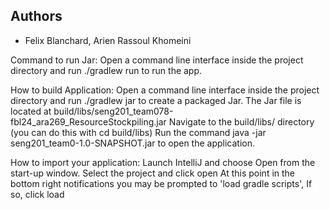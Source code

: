 ## Authors
- Felix Blanchard, Arien Rassoul Khomeini

Command to run Jar:
Open a command line interface inside the project directory and run ./gradlew run to run the app.

How to build Application:
Open a command line interface inside the project directory and run ./gradlew jar to create a packaged Jar. The Jar file is located at build/libs/seng201_team078-fbl24_ara269_ResourceStockpiling.jar
Navigate to the build/libs/ directory (you can do this with cd build/libs)
Run the command java -jar seng201_team0-1.0-SNAPSHOT.jar to open the application.

How to import your application:
Launch IntelliJ and choose Open from the start-up window.
Select the project and click open
At this point in the bottom right notifications you may be prompted to 'load gradle scripts', If so, click load
